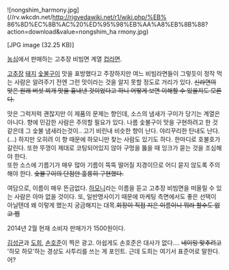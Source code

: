 ![nongshim_harmony.jpg](//rv.wkcdn.net/http://rigvedawiki.net/r1/wiki.php/%EB%
86%8D%EC%8B%AC%20%ED%95%98%EB%AA%A8%EB%8B%88?action=download&value=nongshim_ha
rmony.jpg)

[JPG image (32.25 KB)]

  
[농심](%EB%86%8D%EC%8B%AC.md)에서 판매하는 고추장 비빔면 계열
[컵라면](%EC%BB%B5%EB%9D%BC%EB%A9%B4.md).

[고추장](%EA%B3%A0%EC%B6%94%EC%9E%A5.md)
[돼지](%EB%8F%BC%EC%A7%80%EA%B3%A0%EA%B8%B0.md)
[숯불구이](%EC%88%AF%EB%B6%88%EA%B5%AC%EC%9D%B4.md) 맛을 표방했다고 주장하지만 여느 비빔라면들이
그렇듯이 정작 먹는 사람은 알려주기 전엔 그런 맛이라는 것을 알지 못할 정도로 거리가 있다. <del>신라면의 맛은 원래 버섯 찌개 맛을
흉내낸 것이었다고 하니 어떻게 보면 이해할 수 있을지도 모른다.</del>

맛은 그럭저럭 괜찮지만 이 제품의 문제는 향인데, 소스의 냄새가 구미가 당기는 계열은 아니다. 향에 민감한 사람은 주의할 필요가 있다. 나름
숯불구이 맛을 구현하려고 한 것 같은데 그 숯불 냄새라는것이.. 고기 비린내 비슷한 향이 난다. 야리꾸리한 탄내도 난다. (...) 하지만
오히려 이 향 때문에 하모니만 찾는 사람도 있기도 하다. 한마디로 호불호가 갈린다. 또한 뚜껑이 제대로 코팅되어있지 않아 구멍을 뚫을 때
잉크가 묻는 것을 조심해야 한다.  
또한 소스에 기름기가 매우 많아 기름이 뚝뚝 떨어질 지경이므로 어디 묻지 않도록 주의해야 한다. <del>숯불구이의 단점만 훌륭히
구현했다.</del>

여담으로, 이름이 매우 뜬금없다. [하모니](%ED%95%98%EB%AA%A8%EB%8B%88.md)라는 이름을 듣고 고추장 비빔면을
떠올릴 수 있는 사람은 아마 없을 것이다. 또, 일반명사이기 때문에 마케팅 측면에서도 좋은 선택이 아닐텐데 왜 이렇게 했는지 궁금해지는
대목.<del>회장이 직접 지은 이름이니 뭐라 할수도 없고 쩝</del>

2014년 2월 현재 소비자 판매가가 1500원이다.

  
[김성균](%EA%B9%80%EC%84%B1%EA%B7%A0.md)과 [도희](%EB%8F%84%ED%9D%AC.md),
[손호준](%EC%86%90%ED%98%B8%EC%A4%80.md)이 찍은 광고. 아쉽게도 손호준은 대사가 없다.... <del>네이밍
맞추려고</del> '하모 하모'하는 경상도 사투리를 쓰는 게 포인트. 근데 도희는 여기서 표준어로 말한다. 어?

